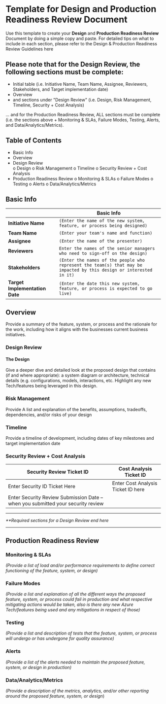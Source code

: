 # Template for Design and Production Readiness Review Document

Use this template to create your **Design** and **Production Readiness Review** Document by doing a simple copy and paste.
For detailed tips on what to include in each section, please refer to the Design & Production Readiness Review Guidelines here


## Please note that for the Design Review, the following sections must be complete:

-	Initial table (i.e. Initiative Name, Team Name, Assignee, Reviewers, Stakeholders, and Target implementation date)
-	Overview
-	and sections under "Design Review" (i.e. Design, Risk Management, Timeline, Security + Cost Analysis)


... and for the Production Readiness Review, ALL sections must be complete (i.e. the sections above + Monitoring & SLAs, Failure Modes, Testing, Alerts, and Data/Analytics/Metrics). 

## Table of Contents 


-	Basic Info
-	Overview
-	Design Review  
o	Design 
o	Risk Management
o	Timeline
o	Security Review + Cost Analysis 
-	Production Readiness Review 
o	Monitoring & SLAs
o	Failure Modes 
o	Testing
o	Alerts
o	Data/Analytics/Metrics

## Basic Info

|                |Basic Info                                                 |
|----------------|-----------------------------------------------|
|**Initiative Name**|`(Enter the name of the new system, feature, or process being designed)`                        |
|**Team Name**          |`(Enter your team's name and function)`                        |
|**Assignee**          |`(Enter the name of the presenter)`|
|**Reviewers**          |`Enter the names of the senior managers who need to sign-off on the design)`|
|**Stakeholders**         |`(Enter the names of the people who represent the team(s) that may be impacted by this design or interested in it)`|
|**Target Implementation Date**         |`(Enter the date this new system, feature, or process is expected to go live)`|


## **Overview**

Provide a summary of the feature, system, or process and the rationale for the work, including how it aligns with the businesses current business initiatives.

### Design Review

#### The Design

Give a deeper dive and detailed look at the proposed design that contains (if and where appropriate): a system diagram or architecture, technical details (e.g. configurations, models, interactions, etc. Highlight any new  Tech/features being leveraged in this design.

### Risk Management

Provide A list and explanation of the benefits, assumptions, tradeoffs, dependencies, and/or risks of your design


### Timeline

Provide a timeline of development, including dates of key milestones and target implementation date

### Security Review + Cost Analysis

|Security Review Ticket ID                |Cost Analysis Ticket ID                          
|----------------|-------------------------------
|Enter Security ID Ticket Here|Enter Cost Analysis Ticket ID here            
|Enter Security Review Submission Date – when you submitted your security review|           

  
---

_**Required sections for a Design Review end here_

---
## **Production Readiness Review**

### Monitoring & SLAs

_(Provide a list of load and/or performance requirements to define correct functioning of the feature, system, or design)_


### Failure Modes

_(Provide a list and explanation of all the different ways the proposed feature, system, or process could fail in production and what respective mitigating actions would be taken, also is there any new Azure Tech/features being used and any mitigations in respect of those)_


### Testing

_(Provide a list and description of tests that the feature, system, or process will undergo or has undergone for quality assurance)_



### Alerts

_(Provide a list of the alerts needed to maintain the proposed feature, system, or design in production)_

### Data/Analytics/Metrics

_(Provide a description of the metrics, analytics, and/or other reporting around the proposed feature, system, or design_)
